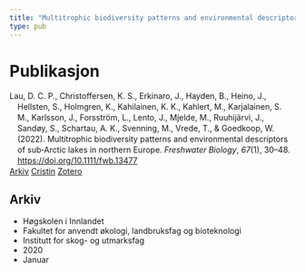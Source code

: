 ```yaml
---
title: "Multitrophic biodiversity patterns and environmental descriptors of sub‐Arctic lakes in northern Europe"
type: pub
---
```

<h1>Publikasjon</h1>
<article id="csl-bib-container-LBAJBTQS" class="csl-bib-container">
  <div class="csl-bib-body" style="line-height: 1.35; padding-left: 1em; text-indent:-1em;">
  <div class="csl-entry">Lau, D. C. P., Christoffersen, K. S., Erkinaro, J., Hayden, B., Heino, J., Hellsten, S., Holmgren, K., Kahilainen, K. K., Kahlert, M., Karjalainen, S. M., Karlsson, J., Forsstr&#xF6;m, L., Lento, J., Mjelde, M., Ruuhij&#xE4;rvi, J., Sand&#xF8;y, S., Schartau, A. K., Svenning, M., Vrede, T., &amp; Goedkoop, W. (2022). Multitrophic biodiversity patterns and environmental descriptors of sub&#x2010;Arctic lakes in northern Europe. <i>Freshwater Biology</i>, <i>67</i>(1), 30&#x2013;48. <a href="https://doi.org/10.1111/fwb.13477">https://doi.org/10.1111/fwb.13477</a></div>
</div>
  <div class="csl-bib-buttons">
    <a href="#taxonomy-article-LBAJBTQS" class="csl-bib-button">Arkiv</a>
    <a href="https://app.cristin.no/results/show.jsf?id=1787860" alt="Cristin URL" class="csl-bib-button">Cristin</a>
    <a href="http://zotero.org/groups/5022929/items/LBAJBTQS" alt="Zotero URL" class="csl-bib-button">Zotero</a>
  </div>
  <div id="csl-bib-meta-container-LBAJBTQS"></div>
</article>
<div id="csl-bib-meta-LBAJBTQS" class="csl-bib-meta">
  <article id="taxonomy-article-LBAJBTQS" class="taxonomy-article">
    <h1>Arkiv</h1>
    <ul>
      <li>Høgskolen i Innlandet</li>
      <li>Fakultet for anvendt økologi, landbruksfag og bioteknologi</li>
      <li>Institutt for skog- og utmarksfag</li>
      <li>2020</li>
      <li>Januar</li>
    </ul>
  </article>
</div>
